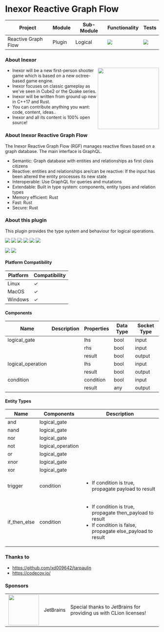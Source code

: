 # Inexor Reactive Graph Flow

| Project             | Module | Sub-Module | Functionality                                                        | Tests                                                                                                                                                      |
|---------------------|--------|------------|----------------------------------------------------------------------|------------------------------------------------------------------------------------------------------------------------------------------------------------|
| Reactive Graph Flow | Plugin | Logical    | <img src="https://img.shields.io/badge/state-completed-brightgreen"> | [<img src="https://img.shields.io/codecov/c/github/aschaeffer/inexor-rgf-plugin-logical">](https://app.codecov.io/gh/aschaeffer/inexor-rgf-plugin-logical) |

### About Inexor

<a href="https://inexor.org/">
<img align="right" width="200" height="200" src="https://raw.githubusercontent.com/inexorgame/inexor-rgf-plugin-logical/main/docs/images/inexor_2.png">
</a>

* Inexor will be a new first-person shooter game which is based on a new octree-based game engine.
* Inexor focuses on classic gameplay as we've seen in Cube2 or the Quake series.
* Inexor will be written from ground up new in C++17 and Rust.
* You can contribute anything you want: code, content, ideas..
* Inexor and all its content is 100% open source!

### About Inexor Reactive Graph Flow

The Inexor Reactive Graph Flow (RGF) manages reactive flows based on a graph database. The main interface is GraphQL.

* Semantic: Graph database with entities and relationships as first class citizens
* Reactive: entities and relationships are/can be reactive: If the input has been altered the entity processes its new state
* Interoperable: Use GraphQL for queries and mutations
* Extendable: Built in type system: components, entity types and relation types
* Memory efficient: Rust
* Fast: Rust
* Secure: Rust

### About this plugin

This plugin provides the type system and behaviour for logical operations.

[<img src="https://img.shields.io/badge/Language-Rust-brightgreen">](https://www.rust-lang.org/)
[<img src="https://img.shields.io/badge/Platforms-Linux%20%26%20Windows-brightgreen">]()
[<img src="https://img.shields.io/github/workflow/status/inexorgame/inexor-rgf-plugin-logical/Rust">](https://github.com/inexorgame/inexor-rgf-plugin-logical/actions?query=workflow%3ARust)
[<img src="https://img.shields.io/github/last-commit/inexorgame/inexor-rgf-plugin-logical">]()
[<img src="https://img.shields.io/github/languages/code-size/inexorgame/inexor-rgf-plugin-logical">]()
[<img src="https://img.shields.io/codecov/c/github/aschaeffer/inexor-rgf-plugin-logical">](https://app.codecov.io/gh/aschaeffer/inexor-rgf-plugin-logical)

[<img src="https://img.shields.io/github/license/inexorgame/inexor-rgf-plugin-logical">](https://github.com/inexorgame/inexor-rgf-plugin-logical/blob/main/LICENSE)
[<img src="https://img.shields.io/discord/698219248954376256?logo=discord">](https://discord.com/invite/acUW8k7)

#### Platform Compatibility

| Platform | Compatibility |
|----------|---------------|
| Linux    | ✓             |
| MacOS    | ✓             |
| Windows  | ✓             |

#### Components

| Name              | Description | Properties | Data Type | Socket Type |
|-------------------|-------------|------------|-----------|-------------|
| logical_gate      |             | lhs        | bool      | input       |
|                   |             | rhs        | bool      | input       |
|                   |             | result     | bool      | output      |
| logical_operation |             | lhs        | bool      | input       |
|                   |             | result     | bool      | output      |
| condition         |             | condition  | bool      | input       |
|                   |             | result     | any       | output      |

#### Entity Types

| Name         | Components        | Description                                                                                                                              |
|--------------|-------------------|------------------------------------------------------------------------------------------------------------------------------------------|
| and          | logical_gate      |                                                                                                                                          |
| nand         | logical_gate      |                                                                                                                                          |
| nor          | logical_gate      |                                                                                                                                          |
| not          | logical_operation |                                                                                                                                          |
| or           | logical_gate      |                                                                                                                                          |
| xnor         | logical_gate      |                                                                                                                                          |
| xor          | logical_gate      |                                                                                                                                          |
| trigger      | condition         | <ul><li>If condition is true, propagate payload to result</li></ul>                                                                      |
| if_then_else | condition         | <ul><li>If condition is true, propagate then_payload to result</li><li>If condition is false, propagate else_payload to result</li></ul> |

### Thanks to

* https://github.com/xd009642/tarpaulin
* https://codecov.io/

### Sponsors

|                                                                                                                                                                                                                               |           |                                                                   |
|-------------------------------------------------------------------------------------------------------------------------------------------------------------------------------------------------------------------------------|-----------|-------------------------------------------------------------------|
| <a href="https://www.jetbrains.com/?from=github.com/inexorgame"><img align="right" width="100" height="100" src="https://raw.githubusercontent.com/inexorgame/inexor-rgf-plugin-logical/main/docs/images/icon_CLion.svg"></a> | JetBrains | Special thanks to JetBrains for providing us with CLion licenses! |
